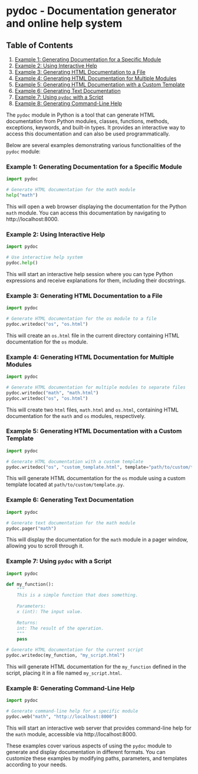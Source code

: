 # pydoc - Documentation generator and online help system
## Table of Contents

1. [Example 1: Generating Documentation for a Specific Module](#example-1-generating-documentation-for-a-specific-module)
2. [Example 2: Using Interactive Help](#example-2-using-interactive-help)
3. [Example 3: Generating HTML Documentation to a File](#example-3-generating-html-documentation-to-a-file)
4. [Example 4: Generating HTML Documentation for Multiple Modules](#example-4-generating-html-documentation-for-multiple-modules)
5. [Example 5: Generating HTML Documentation with a Custom Template](#example-5-generating-html-documentation-with-a-custom-template)
6. [Example 6: Generating Text Documentation](#example-6-generating-text-documentation)
7. [Example 7: Using `pydoc` with a Script](#example-7-using-pydoc-with-a-script)
8. [Example 8: Generating Command-Line Help](#example-8-generating-command-line-help)



The `pydoc` module in Python is a tool that can generate HTML documentation from Python modules, classes, functions, methods, exceptions, keywords, and built-in types. It provides an interactive way to access this documentation and can also be used programmatically.

Below are several examples demonstrating various functionalities of the `pydoc` module:

### Example 1: Generating Documentation for a Specific Module

```python
import pydoc

# Generate HTML documentation for the math module
help("math")
```

This will open a web browser displaying the documentation for the Python `math` module. You can access this documentation by navigating to http://localhost:8000.

### Example 2: Using Interactive Help

```python
import pydoc

# Use interactive help system
pydoc.help()
```

This will start an interactive help session where you can type Python expressions and receive explanations for them, including their docstrings.

### Example 3: Generating HTML Documentation to a File

```python
import pydoc

# Generate HTML documentation for the os module to a file
pydoc.writedoc("os", "os.html")
```

This will create an `os.html` file in the current directory containing HTML documentation for the `os` module.

### Example 4: Generating HTML Documentation for Multiple Modules

```python
import pydoc

# Generate HTML documentation for multiple modules to separate files
pydoc.writedoc("math", "math.html")
pydoc.writedoc("os", "os.html")
```

This will create two `html` files, `math.html` and `os.html`, containing HTML documentation for the `math` and `os` modules, respectively.

### Example 5: Generating HTML Documentation with a Custom Template

```python
import pydoc

# Generate HTML documentation with a custom template
pydoc.writedoc("os", "custom_template.html", template="path/to/custom/template.py")
```

This will generate HTML documentation for the `os` module using a custom template located at `path/to/custom/template.py`.

### Example 6: Generating Text Documentation

```python
import pydoc

# Generate text documentation for the math module
pydoc.pager("math")
```

This will display the documentation for the `math` module in a pager window, allowing you to scroll through it.

### Example 7: Using `pydoc` with a Script

```python
import pydoc

def my_function():
    """
    This is a simple function that does something.
    
    Parameters:
    x (int): The input value.
    
    Returns:
    int: The result of the operation.
    """
    pass

# Generate HTML documentation for the current script
pydoc.writedoc(my_function, "my_script.html")
```

This will generate HTML documentation for the `my_function` defined in the script, placing it in a file named `my_script.html`.

### Example 8: Generating Command-Line Help

```python
import pydoc

# Generate command-line help for a specific module
pydoc.web("math", "http://localhost:8000")
```

This will start an interactive web server that provides command-line help for the `math` module, accessible via http://localhost:8000.

These examples cover various aspects of using the `pydoc` module to generate and display documentation in different formats. You can customize these examples by modifying paths, parameters, and templates according to your needs.
